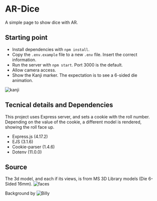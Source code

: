 # AR-Dice
A simple page to show dice with AR.

## Starting point
- Install dependencies with `npm install`.
- Copy the `.env.example` file to a new `.env` file. Insert the correct information.
- Run the server with `npm start`. Port 3000 is the default.
- Allow camera access.
- Show the Kanji marker. The expectation is to see a 6-sided die animation.

![kanji](https://github.com/anacko/AR-Dice/tree/main/images/kanji.png)

## Tecnical details and Dependencies
This project uses Express server, and sets a cookie with the roll number.
Depending on the value of the cookie, a different model is rendered, showing the roll face up.
- Express.js (4.17.2)
- EJS (3.1.6)
- Cookie-parser (1.4.6)
- Dotenv (11.0.0)

## Source
The 3d model, and each if its views, is from MS 3D Library models (Die 6-Sided 16mm).
![faces](https://github.com/anacko/AR-Dice/tree/main/images/d6-roll_imgs.png)

Background by ![Billy](https://codepen.io/billyysea/pen/whjbK)